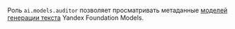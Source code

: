Роль `ai.models.auditor` позволяет просматривать метаданные [моделей генерации текста](../../../foundation-models/concepts/yandexgpt/models.md) Yandex Foundation Models.
